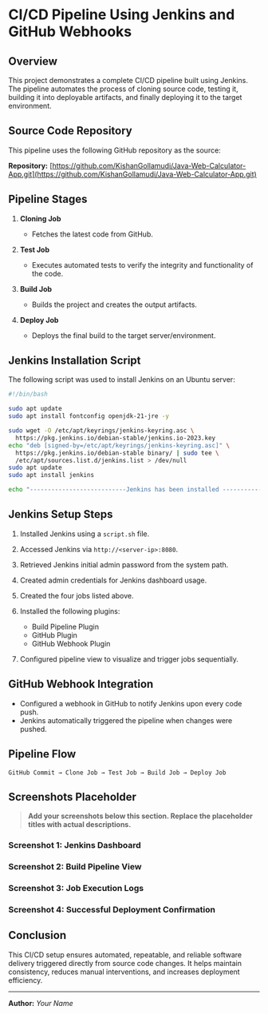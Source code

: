 # CI/CD Pipeline Using Jenkins and GitHub Webhooks

## Overview

This project demonstrates a complete CI/CD pipeline built using Jenkins. The pipeline automates the process of cloning source code, testing it, building it into deployable artifacts, and finally deploying it to the target environment.

## Source Code Repository

This pipeline uses the following GitHub repository as the source:

**Repository:** [https://github.com/KishanGollamudi/Java-Web-Calculator-App.git](https://github.com/KishanGollamudi/Java-Web-Calculator-App.git)

## Pipeline Stages

1. **Cloning Job**

   * Fetches the latest code from GitHub.

2. **Test Job**

   * Executes automated tests to verify the integrity and functionality of the code.

3. **Build Job**

   * Builds the project and creates the output artifacts.

4. **Deploy Job**

   * Deploys the final build to the target server/environment.

## Jenkins Installation Script

The following script was used to install Jenkins on an Ubuntu server:

```bash
#!/bin/bash

sudo apt update
sudo apt install fontconfig openjdk-21-jre -y

sudo wget -O /etc/apt/keyrings/jenkins-keyring.asc \
  https://pkg.jenkins.io/debian-stable/jenkins.io-2023.key
echo "deb [signed-by=/etc/apt/keyrings/jenkins-keyring.asc]" \
  https://pkg.jenkins.io/debian-stable binary/ | sudo tee \
  /etc/apt/sources.list.d/jenkins.list > /dev/null
sudo apt update
sudo apt install jenkins

echo "---------------------------Jenkins has been installed ------------------------"
```

## Jenkins Setup Steps

1. Installed Jenkins using a `script.sh` file.
2. Accessed Jenkins via `http://<server-ip>:8080`.
3. Retrieved Jenkins initial admin password from the system path.
4. Created admin credentials for Jenkins dashboard usage.
5. Created the four jobs listed above.
6. Installed the following plugins:

   * Build Pipeline Plugin
   * GitHub Plugin
   * GitHub Webhook Plugin
7. Configured pipeline view to visualize and trigger jobs sequentially.

## GitHub Webhook Integration

* Configured a webhook in GitHub to notify Jenkins upon every code push.
* Jenkins automatically triggered the pipeline when changes were pushed.

## Pipeline Flow

```
GitHub Commit → Clone Job → Test Job → Build Job → Deploy Job
```

## Screenshots Placeholder

> **Add your screenshots below this section. Replace the placeholder titles with actual descriptions.**

### Screenshot 1: Jenkins Dashboard

### Screenshot 2: Build Pipeline View

### Screenshot 3: Job Execution Logs

### Screenshot 4: Successful Deployment Confirmation

## Conclusion

This CI/CD setup ensures automated, repeatable, and reliable software delivery triggered directly from source code changes. It helps maintain consistency, reduces manual interventions, and increases deployment efficiency.

---

**Author:** *Your Name*

